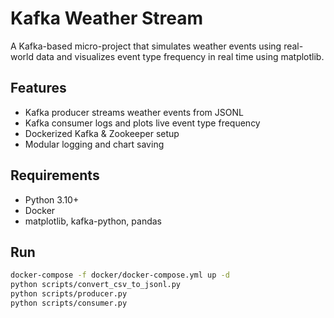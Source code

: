 # Kafka Weather Stream

A Kafka-based micro-project that simulates weather events using real-world data and visualizes event type frequency in real time using matplotlib.

## Features
- Kafka producer streams weather events from JSONL
- Kafka consumer logs and plots live event type frequency
- Dockerized Kafka & Zookeeper setup
- Modular logging and chart saving

## Requirements
- Python 3.10+
- Docker
- matplotlib, kafka-python, pandas

## Run
```bash
docker-compose -f docker/docker-compose.yml up -d
python scripts/convert_csv_to_jsonl.py
python scripts/producer.py
python scripts/consumer.py
